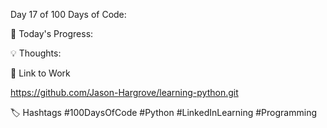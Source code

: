 Day 17 of 100 Days of Code:

🔧 Today's Progress:

💡 Thoughts:

🔗 Link to Work

https://github.com/Jason-Hargrove/learning-python.git

🏷️ Hashtags
#100DaysOfCode
#Python
#LinkedInLearning
#Programming
